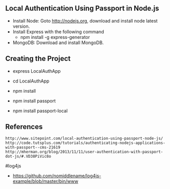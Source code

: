 
## Local Authentication Using Passport in Node.js
 - Install Node: Goto http://nodejs.org, download and install node latest version.
 - Install Express with the following command
  	- npm install -g express-generator
 - MongoDB: Download and install MongoDB. 

## Creating the Project
 - express LocalAuthApp
 - cd LocalAuthApp
 - npm install

 - npm install passport
 - npm install passport-local

## References
	http://www.sitepoint.com/local-authentication-using-passport-node-js/
	http://code.tutsplus.com/tutorials/authenticating-nodejs-applications-with-passport--cms-21619
	http://mherman.org/blog/2013/11/11/user-authentication-with-passport-dot-js/#.VD38PiVic8o

#log4js
- https://github.com/nomiddlename/log4js-example/blob/master/bin/www
